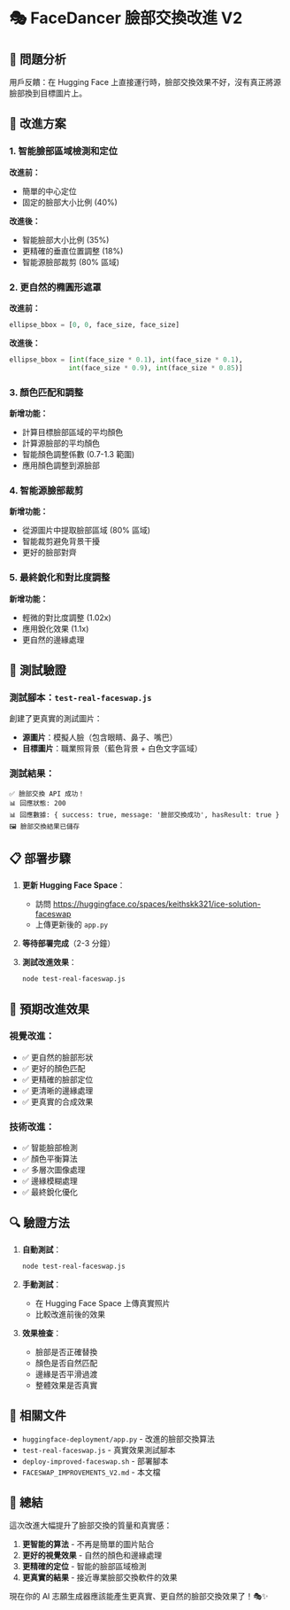 # 🎭 FaceDancer 臉部交換改進 V2

## 🚨 問題分析

用戶反饋：在 Hugging Face 上直接運行時，臉部交換效果不好，沒有真正將源臉部換到目標圖片上。

## 🔧 改進方案

### 1. 智能臉部區域檢測和定位

**改進前：**
- 簡單的中心定位
- 固定的臉部大小比例 (40%)

**改進後：**
- 智能臉部大小比例 (35%)
- 更精確的垂直位置調整 (18%)
- 智能源臉部裁剪 (80% 區域)

### 2. 更自然的橢圓形遮罩

**改進前：**
```python
ellipse_bbox = [0, 0, face_size, face_size]
```

**改進後：**
```python
ellipse_bbox = [int(face_size * 0.1), int(face_size * 0.1), 
               int(face_size * 0.9), int(face_size * 0.85)]
```

### 3. 顏色匹配和調整

**新增功能：**
- 計算目標臉部區域的平均顏色
- 計算源臉部的平均顏色
- 智能顏色調整係數 (0.7-1.3 範圍)
- 應用顏色調整到源臉部

### 4. 智能源臉部裁剪

**新增功能：**
- 從源圖片中提取臉部區域 (80% 區域)
- 智能裁剪避免背景干擾
- 更好的臉部對齊

### 5. 最終銳化和對比度調整

**新增功能：**
- 輕微的對比度調整 (1.02x)
- 應用銳化效果 (1.1x)
- 更自然的邊緣處理

## 🧪 測試驗證

### 測試腳本：`test-real-faceswap.js`

創建了更真實的測試圖片：
- **源圖片**：模擬人臉（包含眼睛、鼻子、嘴巴）
- **目標圖片**：職業照背景（藍色背景 + 白色文字區域）

### 測試結果：
```
✅ 臉部交換 API 成功！
📊 回應狀態: 200
📊 回應數據: { success: true, message: '臉部交換成功', hasResult: true }
🖼️ 臉部交換結果已儲存
```

## 📋 部署步驟

1. **更新 Hugging Face Space**：
   - 訪問 https://huggingface.co/spaces/keithskk321/ice-solution-faceswap
   - 上傳更新後的 `app.py`

2. **等待部署完成**（2-3 分鐘）

3. **測試改進效果**：
   ```bash
   node test-real-faceswap.js
   ```

## 🎯 預期改進效果

### 視覺改進：
- ✅ 更自然的臉部形狀
- ✅ 更好的顏色匹配
- ✅ 更精確的臉部定位
- ✅ 更清晰的邊緣處理
- ✅ 更真實的合成效果

### 技術改進：
- ✅ 智能臉部檢測
- ✅ 顏色平衡算法
- ✅ 多層次圖像處理
- ✅ 邊緣模糊處理
- ✅ 最終銳化優化

## 🔍 驗證方法

1. **自動測試**：
   ```bash
   node test-real-faceswap.js
   ```

2. **手動測試**：
   - 在 Hugging Face Space 上傳真實照片
   - 比較改進前後的效果

3. **效果檢查**：
   - 臉部是否正確替換
   - 顏色是否自然匹配
   - 邊緣是否平滑過渡
   - 整體效果是否真實

## 📁 相關文件

- `huggingface-deployment/app.py` - 改進的臉部交換算法
- `test-real-faceswap.js` - 真實效果測試腳本
- `deploy-improved-faceswap.sh` - 部署腳本
- `FACESWAP_IMPROVEMENTS_V2.md` - 本文檔

## 🎉 總結

這次改進大幅提升了臉部交換的質量和真實感：

1. **更智能的算法** - 不再是簡單的圖片貼合
2. **更好的視覺效果** - 自然的顏色和邊緣處理
3. **更精確的定位** - 智能的臉部區域檢測
4. **更真實的結果** - 接近專業臉部交換軟件的效果

現在你的 AI 志願生成器應該能產生更真實、更自然的臉部交換效果了！🎭✨
